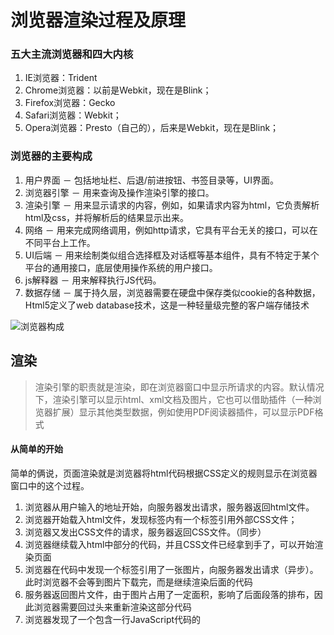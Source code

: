 
# 浏览器渲染过程及原理


### 五大主流浏览器和四大内核
1. IE浏览器：Trident
2. Chrome浏览器：以前是Webkit，现在是Blink；
3. Firefox浏览器：Gecko
4. Safari浏览器：Webkit；
5. Opera浏览器：Presto（自己的），后来是Webkit，现在是Blink； 

### 浏览器的主要构成
1. 用户界面 － 包括地址栏、后退/前进按钮、书签目录等，UI界面。
2. 浏览器引擎 － 用来查询及操作渲染引擎的接口。
3. 渲染引擎 － 用来显示请求的内容，例如，如果请求内容为html，它负责解析html及css，并将解析后的结果显示出来。
4. 网络 － 用来完成网络调用，例如http请求，它具有平台无关的接口，可以在不同平台上工作。
5. UI后端 － 用来绘制类似组合选择框及对话框等基本组件，具有不特定于某个平台的通用接口，底层使用操作系统的用户接口。
6. js解释器 － 用来解释执行JS代码。
7. 数据存储 － 属于持久层，浏览器需要在硬盘中保存类似cookie的各种数据，Html5定义了web database技术，这是一种轻量级完整的客户端存储技术

![浏览器构成](https://pic002.cnblogs.com/images/2011/265173/2011110316262567.png)


## 渲染
> 渲染引擎的职责就是渲染，即在浏览器窗口中显示所请求的内容。默认情况下，渲染引擎可以显示html、xml文档及图片，它也可以借助插件（一种浏览器扩展）显示其他类型数据，例如使用PDF阅读器插件，可以显示PDF格式

#### 从简单的开始
简单的俩说，页面渲染就是浏览器将html代码根据CSS定义的规则显示在浏览器窗口中的这个过程。
1. 浏览器从用户输入的地址开始，向服务器发出请求，服务器返回html文件。
2. 浏览器开始载入html文件，发现<head>标签内有一个<link>标签引用外部CSS文件；
3. 浏览器又发出CSS文件的请求，服务器返回CSS文件。（同步）
4. 浏览器继续载入html中<body>部分的代码，并且CSS文件已经拿到手了，可以开始渲染页面
5. 浏览器在代码中发现一个<img>标签引用了一张图片，向服务器发出请求（异步）。此时浏览器不会等到图片下载完，而是继续渲染后面的代码
6. 服务器返回图片文件，由于图片占用了一定面积，影响了后面段落的排布，因此浏览器需要回过头来重新渲染这部分代码
7. 浏览器发现了一个包含一行JavaScript代码的<script>标签，赶快运行它
8. javascript脚本执行了这条语句，它命令浏览器隐藏掉代码中的某个<div> （style.display=”none”）。杯具啊，突然就少了这么一个元素，浏览器不得不重新渲染这部分代码。
9. 终于等到了</html>的到来，浏览器泪流满面……
10. 用户美滋滋点了一下界面中的“换肤”按钮，Javascript让浏览器换了一下<link>标签的CSS路径
11. 浏览器(心态爆炸💥)向服务器请求了新的CSS文件，重新渲染页面

--->>> 例1
 
#### HTML渲染主流程
基本流程: `dom树` -> `构建render树` -> `布局render树` -> `绘制render树`
![渲染流程](https://pic002.cnblogs.com/images/2011/265173/2011110316263715.png)

渲染引擎开始解析html，并将标签转化为内容树中的dom节点。接着，它解析外部CSS文件及style标签中的样式信息。这些样式信息以及html中的可见性指令将被用来构建另一棵树——render树。

Render树由一些包含有颜色和大小等属性的矩形组成，它们将被按照正确的顺序显示到屏幕上。

Render树构建好了之后，将会执行布局过程，它将确定每个节点在屏幕上的确切坐标。再下一步就是绘制，即遍历render树，并使用UI后端层绘制每个节点。

* webkit

![渲染流程](https://pic002.cnblogs.com/images/2011/265173/2011110316264892.png)

* Geoko

![渲染流程](https://pic002.cnblogs.com/images/2011/265173/2011110316270146.jpg)

* Geoko中的Frame树与webkit的Render树，Geoko的Reflow和Webkit的Layout，理念上来说是一样的。
* Geoko在解析HTMl和构建DOM树之间有一层Content Sink（内容接收器），用于生成DOM元素，这是webkit所没有的

### 解析与DOM树构建

#### 解析
解析的两个子过程——**语法分析**及**词法分析**

- **词法分析** ：将输入分解为符号
   - **符号**：是语言的词汇表——基本有效单元的集合。
   - **词法分析器** ：将输入分解为合法的符号
- **语法分析**：指对语言应用语法规则。
   - **解析器**：根据语言的语法规则分析文档结构，从而构建解析树
   
![解析](https://pic002.cnblogs.com/images/2011/265173/2011110316272491.png)

* 解析的过程进一步可视为四步：源文档 -> 词法分析 -> 语法分析 -> 解析树
* 解析的更细致的迭代过程是：
   1. 词法分析器得到符号，传给解析器
   2. 解析器用符号匹配语法规则
   ```txt
    * 若匹配上规则，则符号对应的节点将被添加到解析树上
    * 若没有匹配上规则，解析器将在内部保存该符号，然后从词法分析器取下一个符号，再次匹配规则
     * 若在之后能使内部符号匹配上规则，则符号对应的节点将被添加到解析树上
     * 若到最后都没有匹配上规则，解析器将抛出一个异常，这意味着文档无效或是包含语法错误。
   ```
   3. 最终得到解析树或异常
  
![转换](https://pic002.cnblogs.com/images/2011/265173/2011110316274796.png)
* 解析一般在转换（将输入文档转换为另一种格式）中使用，因此，解析树可能不是最终结果，比如编译。其过程为：***源码 -> 解析 -> 解析树 -> 转换 -> 机器码***



#### 解析器类型
 * 自顶向下解析，查看语法的最高层结构并试着匹配其中一个
 * 自底向上解析，从输入开始，逐步将其转换为语法规则，从底层规则开始直到匹配高层规则
 * HTML的格式定义--“DTD”不是上下文无关，所以传统解析方式（自顶向下或自底向上）都不适用于HTML

#### HTML解析
* **HTML解析** 包括两个阶段——符号化（tokeniser）及构建树（tree construction）（和之前的具体算法不一样，但几个过程是类似的）
* **符号化**（可和传统的词法分析类比）：是词法分析的过程，符号识别器将输入解析为符号（html的符号包括开始标签、结束标签、属性名及属性值）。将其传递给树构建器。
* **构建树**（可和传统的语法分析类比）：树构造器处理传来的符号，根据规范每个符号会创建对应的Dom元素，这些元素除了会被添加到Dom树上，还将被添加到开放元素堆栈中。这个堆栈用来纠正嵌套的未匹配和未闭合标签（HTML“宽容”的原因）。
HTML解析流程


例:

```html
<html>
<body>
<p>
Hello DOM
</p>
<div><img src=”example.png” /></div>
</body>
</html>

```
![dom](https://pic002.cnblogs.com/images/2011/265173/2011110316280265.png)


#### CSS解析
* css属于上下文无关文法，可以用前面所描述的解析器（自顶向下或自底向上）来解析
* Webkit的CSS解析器将每个css文件解析为样式表对象，每个对象包含css规则，css规则对象包含选择器和声明对象，以及其他一些符合css语法的对象
处理脚本及样式表的顺序

例：

![css](https://pic002.cnblogs.com/images/2011/265173/2011110316290151.png)

### 脚本
* 解析到一个script标签时立即解析执行脚本，并阻塞文档的解析直到脚本执行完。
* 如果脚本是外引的，则网络必须先请求到这个资源——这个过程也是同步的，会阻塞文档的解析直到资源被请求到。
* 开发者可以将脚本标识为defer，以使其不阻塞文档解析，并在文档解析结束后执行（``` <script defer src="script.js"></script> ```）。Html5增加了标记脚本为异步的选项，以使脚本的解析执行使用另一个线程。（``` <script async src="script.js"></script> ```）

### 预解析
* 当执行脚本时，另一个线程解析剩下的文档，并加载后面需要通过网络加载的资源。这种方式可以使资源并行加载从而使整体速度更快
* 需要注意的是，预解析并不改变Dom树，它将这个工作留给主解析过程，自己只解析外部资源的引用，比如外部脚本、样式表及图片
样式表
* 因为执行脚本可能会请求样式信息，如果此时样式还没有被加载和解析完成，那么脚本可能出错。所以样式表会阻塞脚本执行（不会阻塞外部脚本的加载）
Firefox在存在样式表还在加载和解析时阻塞所有的脚本
* Chrome只在当脚本试图访问某些可能被未加载的样式表所影响的特定的样式属性时才阻塞这些脚本

## 渲染树的构建
* DOM树构建完后，开始构建渲染树。Firefox将渲染树中的元素称为frames，WebKit则用renderer或渲染对象来描述这些元素。
* 每个渲染对象用一个和该节点的css盒模型相对应的矩形区域来表示，包含诸如宽、高和位置之类的几何信息

#### 渲染树和Dom树的关系
* 不可见的Dom元素（比如<head>）不会被插入渲染树，display属性为none的元素也不会在渲染树中出现
* 当文本因为宽度不够而折行时，新行将作为额外的渲染元素被添加
* 一个行内元素只能仅包含行内元素或仅包含块状元素，在存在混合内容时，将会创建匿名的块状渲染对象包裹住行内元素。

#### 创建树的流程
* Firefox用一个监听器监听DOM，Frame Constructor计算样式并创建Frame
* Webkit中每个Dom节点有一个attach方法，调用新节点的attach方法将节点插入到Dom树中

#### 样式计算
* 创建渲染树需要计算出每个渲染对象的可视属性，这可以通过计算每个元素的样式属性得到
* 样式包括各种来源的样式表，行内样式元素及html中的可视化属性（例如bgcolor），可视化属性转化为css样式属性。

#### 样式表的级联顺序
具有同等级别的声明将根据specifity以及它们被定义时的顺序进行排序。
- 浏览器声明
- 用户声明
- 作者的一般声明
- 作者的important声明
- 用户important声明

#### specifity
如果声明来自style属性，而不是一个选择器的规则，则计1，否则计0（＝a）

计算选择器中id属性的数量（＝b）

计算选择器中class及伪类的数量（＝c）

计算选择器中元素名及伪元素的数量（＝d）

连接a－b－c－d四个数量将得到specifity。四级（a、b、c、d）之间并不是简单的相加关系。同一级（例如：a对a）的才具有可比关系

#### 布局
* 当渲染对象被创建并添加到树中，它们并没有位置和大小，计算这些值的过程称为layout或reflow。

#### 绘制
* 遍历渲染树并调用渲染对象的paint方法将它们的内容显示在屏幕上，绘制使用UI基础组件
* 一个块渲染对象的堆栈顺序是：
1. 背景色
2. 背景图
3. border
4. children
5. outline

#### 渲染引擎的线程
* 渲染引擎是单线程的，除了网络操作以外，几乎所有的事情都在单一的线程中处理，在Firefox和Safari中，这是浏览器的主线程，Chrome中这是tab的主线程。
网络操作由几个并行线程执行，并行连接的个数是受限的（通常是2－6个）。
#### 事件循环
* 浏览器主线程是一个事件循环，它被设计为无限循环以保持执行过程的可用，等待事件（例如layout和paint事件）并执行它们

